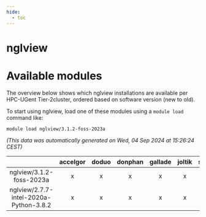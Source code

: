 ```yaml
---
hide:
  - toc
---
```


nglview
=======

# Available modules


The overview below shows which nglview installations are available per HPC-UGent Tier-2cluster, ordered based on software version (new to old).

To start using nglview, load one of these modules using a `module load` command like:

```shell
module load nglview/3.1.2-foss-2023a
```

*(This data was automatically generated on Wed, 04 Sep 2024 at 15:26:24 CEST)*  

| |accelgor|doduo|donphan|gallade|joltik|shinx|skitty|
| :---: | :---: | :---: | :---: | :---: | :---: | :---: | :---: |
|nglview/3.1.2-foss-2023a|x|x|x|x|x|x|x|
|nglview/2.7.7-intel-2020a-Python-3.8.2|x|x|x|x|x|-|x|
